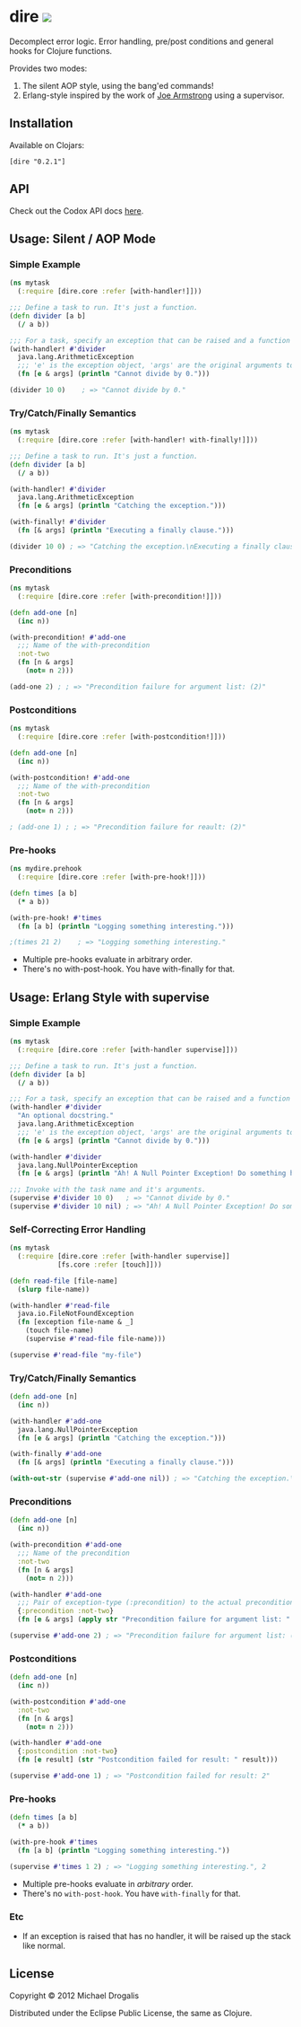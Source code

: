 # dire <a href="https://travis-ci.org/MichaelDrogalis/dire"><img src="https://api.travis-ci.org/MichaelDrogalis/dire.png" /></a>

Decomplect error logic. Error handling, pre/post conditions and general hooks for Clojure functions. 

Provides two modes:

1. The silent AOP style, using the bang'ed commands!
2. Erlang-style inspired by the work of [Joe Armstrong](http://www.erlang.org/download/armstrong_thesis_2003.pdf) using a supervisor.

## Installation

Available on Clojars:

    [dire "0.2.1"]

## API

Check out the Codox API docs [here](http://michaeldrogalis.github.com/dire/).

## Usage: Silent / AOP Mode

### Simple Example
```clojure
(ns mytask
  (:require [dire.core :refer [with-handler!]]))

;;; Define a task to run. It's just a function.
(defn divider [a b]
  (/ a b))

;;; For a task, specify an exception that can be raised and a function to deal with it.
(with-handler! #'divider
  java.lang.ArithmeticException
  ;;; 'e' is the exception object, 'args' are the original arguments to the task.
  (fn [e & args] (println "Cannot divide by 0.")))

(divider 10 0)    ; => "Cannot divide by 0."
```

### Try/Catch/Finally Semantics
```clojure
(ns mytask
  (:require [dire.core :refer [with-handler! with-finally!]]))

;;; Define a task to run. It's just a function.
(defn divider [a b]
  (/ a b))

(with-handler! #'divider
  java.lang.ArithmeticException
  (fn [e & args] (println "Catching the exception.")))

(with-finally! #'divider
  (fn [& args] (println "Executing a finally clause.")))

(divider 10 0) ; => "Catching the exception.\nExecuting a finally clause.\n"
```

### Preconditions
```clojure
(ns mytask
  (:require [dire.core :refer [with-precondition!]]))

(defn add-one [n]
  (inc n))

(with-precondition! #'add-one
  ;;; Name of the with-precondition
  :not-two
  (fn [n & args]
    (not= n 2)))

(add-one 2) ; ; => "Precondition failure for argument list: (2)"
```

### Postconditions
```clojure
(ns mytask
  (:require [dire.core :refer [with-postcondition!]]))

(defn add-one [n]
  (inc n))

(with-postcondition! #'add-one
  ;;; Name of the with-precondition
  :not-two
  (fn [n & args]
    (not= n 2)))

; (add-one 1) ; ; => "Precondition failure for reault: (2)"
```

### Pre-hooks
```clojure
(ns mydire.prehook
  (:require [dire.core :refer [with-pre-hook!]]))

(defn times [a b]
  (* a b))

(with-pre-hook! #'times
  (fn [a b] (println "Logging something interesting.")))

;(times 21 2)    ; => "Logging something interesting."
```

- Multiple pre-hooks evaluate in arbitrary order.
- There's no with-post-hook. You have with-finally for that.

## Usage: Erlang Style with supervise

### Simple Example
```clojure
(ns mytask
  (:require [dire.core :refer [with-handler supervise]]))

;;; Define a task to run. It's just a function.
(defn divider [a b]
  (/ a b))

;;; For a task, specify an exception that can be raised and a function to deal with it.
(with-handler #'divider
  "An optional docstring."
  java.lang.ArithmeticException
  ;;; 'e' is the exception object, 'args' are the original arguments to the task.
  (fn [e & args] (println "Cannot divide by 0.")))

(with-handler #'divider
  java.lang.NullPointerException
  (fn [e & args] (println "Ah! A Null Pointer Exception! Do something here!")))

;;; Invoke with the task name and it's arguments.
(supervise #'divider 10 0)   ; => "Cannot divide by 0."
(supervise #'divider 10 nil) ; => "Ah! A Null Pointer Exception! Do something here!"
```

### Self-Correcting Error Handling
```clojure
(ns mytask
  (:require [dire.core :refer [with-handler supervise]]
            [fs.core :refer [touch]]))

(defn read-file [file-name]
  (slurp file-name))

(with-handler #'read-file
  java.io.FileNotFoundException
  (fn [exception file-name & _]
    (touch file-name)
    (supervise #'read-file file-name)))

(supervise #'read-file "my-file")
```

### Try/Catch/Finally Semantics
```clojure
(defn add-one [n]
  (inc n))

(with-handler #'add-one
  java.lang.NullPointerException
  (fn [e & args] (println "Catching the exception.")))

(with-finally #'add-one
  (fn [& args] (println "Executing a finally clause.")))

(with-out-str (supervise #'add-one nil)) ; => "Catching the exception.\nExecuting a finally clause.\n"
```

### Preconditions
```clojure
(defn add-one [n]
  (inc n))

(with-precondition #'add-one
  ;;; Name of the precondition
  :not-two
  (fn [n & args]
    (not= n 2)))

(with-handler #'add-one
  ;;; Pair of exception-type (:precondition) to the actual precondition (:not-two)
  {:precondition :not-two}
  (fn [e & args] (apply str "Precondition failure for argument list: " (vector args))))

(supervise #'add-one 2) ; => "Precondition failure for argument list: (2)"
```

### Postconditions
```clojure
(defn add-one [n]
  (inc n))

(with-postcondition #'add-one
  :not-two
  (fn [n & args]
    (not= n 2)))

(with-handler #'add-one
  {:postcondition :not-two}
  (fn [e result] (str "Postcondition failed for result: " result)))

(supervise #'add-one 1) ; => "Postcondition failed for result: 2"
```

### Pre-hooks
```clojure
(defn times [a b]
  (* a b))

(with-pre-hook #'times
  (fn [a b] (println "Logging something interesting."))

(supervise #'times 1 2) ; => "Logging something interesting.", 2
```

- Multiple pre-hooks evaluate in *arbitrary* order.
- There's no `with-post-hook`. You have `with-finally` for that.

### Etc
- If an exception is raised that has no handler, it will be raised up the stack like normal.

## License

Copyright © 2012 Michael Drogalis

Distributed under the Eclipse Public License, the same as Clojure.
